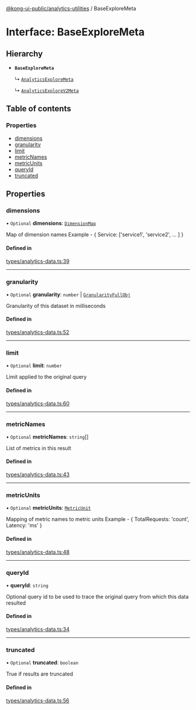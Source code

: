 [@kong-ui-public/analytics-utilities](../analytics-utils.md) / BaseExploreMeta

# Interface: BaseExploreMeta

## Hierarchy

- **`BaseExploreMeta`**

  ↳ [`AnalyticsExploreMeta`](AnalyticsExploreMeta.md)

  ↳ [`AnalyticsExploreV2Meta`](AnalyticsExploreV2Meta.md)

## Table of contents

### Properties

- [dimensions](BaseExploreMeta.md#dimensions)
- [granularity](BaseExploreMeta.md#granularity)
- [limit](BaseExploreMeta.md#limit)
- [metricNames](BaseExploreMeta.md#metricnames)
- [metricUnits](BaseExploreMeta.md#metricunits)
- [queryId](BaseExploreMeta.md#queryid)
- [truncated](BaseExploreMeta.md#truncated)

## Properties

### dimensions

• `Optional` **dimensions**: [`DimensionMap`](DimensionMap.md)

Map of dimension names
Example - { Service: ['service1', 'service2', ... ] }

#### Defined in

[types/analytics-data.ts:39](https://github.com/Kong/public-ui-components/blob/main/packages/analytics/analytics-utilities/src/types/analytics-data.ts#L39)

___

### granularity

• `Optional` **granularity**: `number` \| [`GranularityFullObj`](GranularityFullObj.md)

Granularity of this dataset in milliseconds

#### Defined in

[types/analytics-data.ts:52](https://github.com/Kong/public-ui-components/blob/main/packages/analytics/analytics-utilities/src/types/analytics-data.ts#L52)

___

### limit

• `Optional` **limit**: `number`

Limit applied to the original query

#### Defined in

[types/analytics-data.ts:60](https://github.com/Kong/public-ui-components/blob/main/packages/analytics/analytics-utilities/src/types/analytics-data.ts#L60)

___

### metricNames

• `Optional` **metricNames**: `string`[]

List of metrics in this result

#### Defined in

[types/analytics-data.ts:43](https://github.com/Kong/public-ui-components/blob/main/packages/analytics/analytics-utilities/src/types/analytics-data.ts#L43)

___

### metricUnits

• `Optional` **metricUnits**: [`MetricUnit`](MetricUnit.md)

Mapping of metric names to metric units
Example - { TotalRequests: 'count', Latency: 'ms' }

#### Defined in

[types/analytics-data.ts:48](https://github.com/Kong/public-ui-components/blob/main/packages/analytics/analytics-utilities/src/types/analytics-data.ts#L48)

___

### queryId

• **queryId**: `string`

Optional query id to be used to trace the original query from which this data resulted

#### Defined in

[types/analytics-data.ts:34](https://github.com/Kong/public-ui-components/blob/main/packages/analytics/analytics-utilities/src/types/analytics-data.ts#L34)

___

### truncated

• `Optional` **truncated**: `boolean`

True if results are truncated

#### Defined in

[types/analytics-data.ts:56](https://github.com/Kong/public-ui-components/blob/main/packages/analytics/analytics-utilities/src/types/analytics-data.ts#L56)
